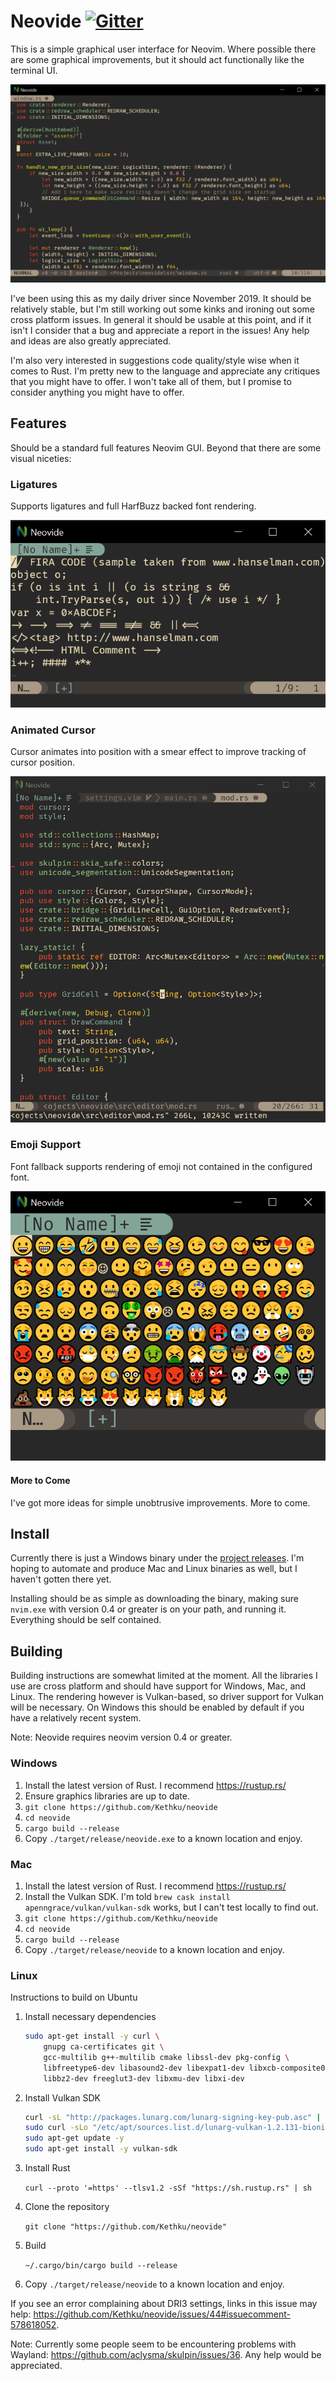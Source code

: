 # Neovide [![Gitter](https://badges.gitter.im/neovide/community.svg)](https://gitter.im/neovide/community?utm_source=badge&utm_medium=badge&utm_campaign=pr-badge)

This is a simple graphical user interface for Neovim. Where possible there are some graphical improvements, but it should act
functionally like the terminal UI.

![Basic Screen Cap](./assets/BasicScreenCap.png)

I've been using this as my daily driver since November 2019. It should be relatively stable, but I'm still working out some kinks
and ironing out some cross platform issues. In general it should be usable at this point, and if it isn't I consider that a bug and
appreciate a report in the issues! Any help and ideas are also greatly appreciated.

I'm also very interested in suggestions code quality/style wise when it comes to Rust. I'm pretty new to the language and appreciate
any critiques that you might have to offer. I won't take all of them, but I promise to consider anything you might have to offer.

## Features

Should be a standard full features Neovim GUI. Beyond that there are some visual niceties:

### Ligatures

Supports ligatures and full HarfBuzz backed font rendering.

![Ligatures](./assets/Ligatures.png)

### Animated Cursor

Cursor animates into position with a smear effect to improve tracking of cursor position.

![Animated Cursor](./assets/AnimatedCursor.gif)

### Emoji Support

Font fallback supports rendering of emoji not contained in the configured font.

![Emoji](./assets/Emoji.png)

#### More to Come

I've got more ideas for simple unobtrusive improvements. More to come.

## Install

Currently there is just a Windows binary under the [project releases](https://github.com/Kethku/neovide/releases). I'm
hoping to automate and produce Mac and Linux binaries as well, but I haven't gotten there yet.

Installing should be as simple as downloading the binary, making sure `nvim.exe` with version 0.4 or greater is on your path, and running it. Everything should be self contained.

## Building

Building instructions are somewhat limited at the moment. All the libraries I use are cross platform and should have
support for Windows, Mac, and Linux. The rendering however is Vulkan-based, so driver support for Vulkan will be
necessary. On Windows this should be enabled by default if you have a relatively recent system.

Note: Neovide requires neovim version 0.4 or greater.

### Windows

1. Install the latest version of Rust. I recommend <https://rustup.rs/>
2. Ensure graphics libraries are up to date.
3. `git clone https://github.com/Kethku/neovide`
4. `cd neovide`
5. `cargo build --release`
6. Copy `./target/release/neovide.exe` to a known location and enjoy.

### Mac

1. Install the latest version of Rust. I recommend <https://rustup.rs/>
2. Install the Vulkan SDK. I'm told `brew cask install apenngrace/vulkan/vulkan-sdk` works, but I can't test locally to find out.
3. `git clone https://github.com/Kethku/neovide`
4. `cd neovide`
5. `cargo build --release`
6. Copy `./target/release/neovide` to a known location and enjoy.

### Linux

Instructions to build on Ubuntu

1. Install necessary dependencies

    ```sh
    sudo apt-get install -y curl \
        gnupg ca-certificates git \
        gcc-multilib g++-multilib cmake libssl-dev pkg-config \
        libfreetype6-dev libasound2-dev libexpat1-dev libxcb-composite0-dev \
        libbz2-dev freeglut3-dev libxmu-dev libxi-dev
    ```

2. Install Vulkan SDK

    ```sh
    curl -sL "http://packages.lunarg.com/lunarg-signing-key-pub.asc" | sudo apt-key add -
    sudo curl -sLo "/etc/apt/sources.list.d/lunarg-vulkan-1.2.131-bionic.list" "http://packages.lunarg.com/vulkan/1.2.131/lunarg-vulkan-1.2.131-bionic.list"
    sudo apt-get update -y
    sudo apt-get install -y vulkan-sdk
    ```

3. Install Rust

    `curl --proto '=https' --tlsv1.2 -sSf "https://sh.rustup.rs" | sh`

4. Clone the repository

    `git clone "https://github.com/Kethku/neovide"`

5. Build

    `~/.cargo/bin/cargo build --release`

6. Copy `./target/release/neovide` to a known location and enjoy.

If you see an error complaining about DRI3 settings, links in this issue may help:
<https://github.com/Kethku/neovide/issues/44#issuecomment-578618052>.

Note: Currently some people seem to be encountering problems with Wayland: <https://github.com/aclysma/skulpin/issues/36>.
Any help would be appreciated.
